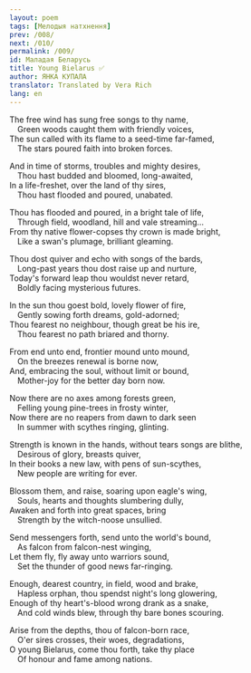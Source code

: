 ```yaml
---
layout: poem
tags: [Мелодыя натхнення]
prev: /008/
next: /010/
permalink: /009/
id: Маладая Беларусь
title: Young Bielarus ✅
author: ЯНКА КУПАЛА
translator: Translated by Vera Rich
lang: en
---
```


The free wind has sung free songs to thy name,  
 Green woods caught them with friendly voices,  
The sun called with its flame to a seed-time far-famed,  
 The stars poured faith into broken forces.

And in time of storms, troubles and mighty desires,  
 Thou hast budded and bloomed, long-awaited,  
In a life-freshet, over the land of thy sires,  
 Thou hast flooded and poured, unabated.

Thou has flooded and poured, in a bright tale of life,  
 Through field, woodland, hill and vale streaming...  
From thy native flower-copses thy crown is made bright,  
 Like a swan's plumage, brilliant gleaming.

Thou dost quiver and echo with songs of the bards,  
 Long-past years thou dost raise up and nurture,  
Today's forward leap thou wouldst never retard,  
 Boldly facing mysterious futures.

In the sun thou goest bold, lovely flower of fire,  
 Gently sowing forth dreams, gold-adorned;  
Thou fearest no neighbour, though great be his ire,  
 Thou fearest no path briared and thorny.

From end unto end, frontier mound unto mound,  
 On the breezes renewal is borne now,  
And, embracing the soul, without limit or bound,  
 Mother-joy for the better day born now.

Now there are no axes among forests green,  
 Felling young pine-trees in frosty winter,  
Now there are no reapers from dawn to dark seen  
 In summer with scythes ringing, glinting.

Strength is known in the hands, without tears songs are blithe,  
 Desirous of glory, breasts quiver,  
In their books a new law, with pens of sun-scythes,  
 New people are writing for ever.

Blossom them, and raise, soaring upon eagle's wing,  
 Souls, hearts and thoughts slumbering dully,  
Awaken and forth into great spaces, bring  
 Strength by the witch-noose unsullied.

Send messengers forth, send unto the world's bound,  
 As falcon from falcon-nest winging,  
Let them fly, fly away unto warriors sound,  
 Set the thunder of good news far-ringing.

Enough, dearest country, in field, wood and brake,  
 Hapless orphan, thou spendst night's long glowering,  
Enough of thy heart's-blood wrong drank as a snake,  
 And cold winds blew, through thy bare bones scouring.

Arise from the depths, thou of falcon-born race,  
 O'er sires crosses, their woes, degradations,  
O young Bielarus, come thou forth, take thy place  
 Of honour and fame among nations.